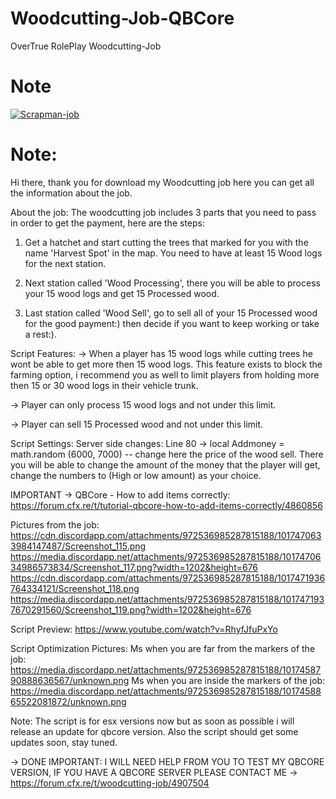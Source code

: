 # Woodcutting-Job-QBCore
OverTrue RolePlay Woodcutting-Job
# Note

[![Scrapman-job](https://img.shields.io/badge/Lua-Fivem-orange)](https://img.shields.io/badge/Lua-Fivem-orange)
# Note:

Hi there, thank you for download my Woodcutting job here you can get all the information about the job.

About the job: The woodcutting job includes 3 parts that you need to pass in order to get the payment, here are the steps:
1) Get a hatchet and start cutting the trees that marked for you with the name 'Harvest Spot' in the map.
You need to have at least 15 Wood logs for the next station.

2) Next station called 'Wood Processing', there you will be able to process your 15 wood logs and get 15 Processed wood.

3) Last station called 'Wood Sell', go to sell all of your 15 Processed wood for the good payment:) then decide if you want to keep working or take a rest:).

Script Features:
-> When a player has 15 wood logs while cutting trees he wont be able to get more then 15 wood logs.
This feature exists to block the farming option, i recommend you as well to limit players from holding more then 15 or 30 wood logs in their vehicle trunk.

-> Player can only process 15 wood logs and not under this limit.

-> Player can sell 15 Processed wood and not under this limit.

Script Settings:
Server side changes: Line 80 ->  local Addmoney = math.random (6000, 7000) -- change here the price of the wood sell.
There you will be able to change the amount of the money that the player will get, change the numbers to (High or low amount) as your choice.

IMPORTANT -> QBCore - How to add items correctly: https://forum.cfx.re/t/tutorial-qbcore-how-to-add-items-correctly/4860856

Pictures from the job:
https://cdn.discordapp.com/attachments/972536985287815188/1017470633984147487/Screenshot_115.png
https://media.discordapp.net/attachments/972536985287815188/1017470634986573834/Screenshot_117.png?width=1202&height=676
https://cdn.discordapp.com/attachments/972536985287815188/1017471936764334121/Screenshot_118.png
https://media.discordapp.net/attachments/972536985287815188/1017471937670291560/Screenshot_119.png?width=1202&height=676

Script Preview: https://www.youtube.com/watch?v=RhyfJfuPxYo

Script Optimization Pictures:
Ms when you are far from the markers of the job: https://media.discordapp.net/attachments/972536985287815188/1017458790888636567/unknown.png
Ms when you are inside the markers of the job: https://media.discordapp.net/attachments/972536985287815188/1017458865522081872/unknown.png

Note: The script is for esx versions now but as soon as possible i will release an update for qbcore version.
Also the script should get some updates soon, stay tuned.

-> DONE IMPORTANT: I WILL NEED HELP FROM YOU TO TEST MY QBCORE VERSION, IF YOU HAVE A QBCORE SERVER PLEASE CONTACT ME -> https://forum.cfx.re/t/woodcutting-job/4907504
